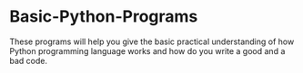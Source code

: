 # Basic-Python-Programs
These programs will help you give the basic practical understanding of how Python programming language works and how do you write a good and a bad code.
